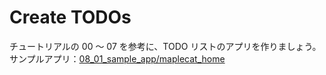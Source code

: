 # Create TODOs

チュートリアルの 00 ～ 07 を参考に、TODO リストのアプリを作りましょう。<br/>
サンプルアプリ：[08_01_sample_app/maplecat_home](08_01_sample_app/maplecat_home)
